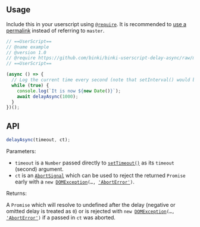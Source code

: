 ## Usage

Include this in your userscript using [`@require`](https://wiki.greasespot.net/Metadata_Block#.40require). It is recommended to [use a permalink](https://docs.github.com/en/repositories/working-with-files/using-files/getting-permanent-links-to-files) instead of referring to `master`.

```js
// ==UserScript==
// @name example
// @version 1.0
// @require https://github.com/binki/binki-userscript-delay-async/raw/master/binki-userscript-delay-async.js
// ==UserScript==

(async () => {
  // Log the current time every second (note that setInterval() would be more suited to this use case).
  while (true) {
    console.log(`It is now ${new Date()}`);
    await delayAsync(1000);
  }
})();
```

## API

```js
delayAsync(timeout, ct);
```

Parameters:

* `timeout` is a `Number` passed directly to [`setTimeout()`](https://html.spec.whatwg.org/multipage/timers-and-user-prompts.html#dom-settimeout) as its `timeout` (second) argument.
* `ct` is an [`AbortSignal`](https://dom.spec.whatwg.org/#abortsignal) which can be used to reject the returned `Promise` early with a `new `[`DOMException`](https://webidl.spec.whatwg.org/#idl-DOMException)`(…, `[`'AbortError'`](https://webidl.spec.whatwg.org/#aborterror)`)`.

Returns:

A `Promise` which will resolve to undefined after the delay (negative or omitted delay is treated as `0`) or is rejected with `new `[`DOMException`](https://webidl.spec.whatwg.org/#idl-DOMException)`(…, `[`'AbortError'`](https://webidl.spec.whatwg.org/#aborterror)`)` if a passed in `ct` was aborted.
